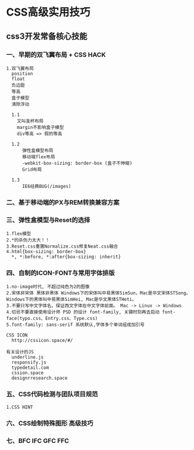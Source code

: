 # CSS高级实用技巧
## css3开发常备核心技能 
### 一、早期的双飞翼布局 + CSS HACK  
    1.双飞翼布局
      position
      float
      负边距
      等高
      盒子模型
      清除浮动
      
      1.1
        又叫圣杯布局  
        margin不影响盒子模型  
        div等高 => 假的等高 

      1.2 
          弹性盒模型布局
          移动端flex布局
          -webkit-box-sizing: border-box (盒子不伸缩)
          Grid布局

      1.3 
          IE6经典BUG(/images)
### 二、基于移动端的PX与REM转换兼容方案  
### 三、弹性盒模型与Reset的选择  
    1.flex模型
    2.*的杀伤力太大！！
    3.Reset.css重置Normalize.css修复Neat.css融合
    4.html{box-sizing: border-box}
      *, *:before, *:after{box-sizing: inherit}
### 四、自制的ICON-FONT与常用字体排版 
    1.no-image时代, 不超过纯色为2的图像
    2.宋体非宋体 黑体非黑体 Windows下的宋体叫中易黑体SimSun，Mac是华文宋体STSong。Windows下的黑体叫中易黑体SimHei, Mac是华文黑体STHeti。
    3.不要只写中文字体名，保证西文字体在中文字体前面。 Mac -> Linux -> Windows
    4.切忌不要直接使用设计师 PSD 的设计 font-family, 关键时刻再去启动 font-face(typo.css、Entry.css、Type.css)
    5.font-family: sans-serif 系统默认,字体多个单词组成加引号

    CSS ICON
      http://cssicon.space/#/
    
    有关设计的JS 
      underline.js
      responsify.js
      typedetail.com
      cssion.space
      designrresearch.space
### 五、CSS代码检测与团队项目规范 
    1.CSS HINT
      
### 六、CSS绘制特殊图形 高级技巧  
### 七、BFC  IFC GFC FFC